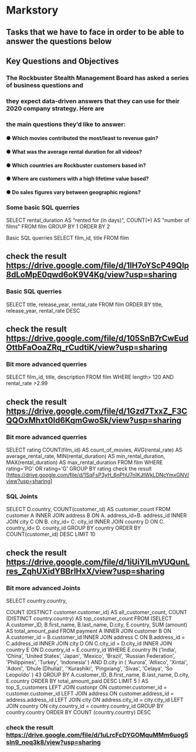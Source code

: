 # Markstory
## Tasks that we have to face in order to be able to answer the questions below
## Key Questions and Objectives

### The Rockbuster Stealth Management Board has asked a series of business questions and
### they expect data-driven answers that they can use for their 2020 company strategy. Here are
### the main questions they’d like to answer:

#### ● Which movies contributed the most/least to revenue gain?
#### ● What was the average rental duration for all videos?
#### ● Which countries are Rockbuster customers based in?
#### ● Where are customers with a high lifetime value based?
#### ● Do sales figures vary between geographic regions?

### Some  basic SQL querries 
SELECT rental_duration AS "rented for (in days)", COUNT(*) AS "number of films"
FROM  film
GROUP BY 1
ORDER BY 2

Basic SQL querries
SELECT film_id,
title
FROM film
 ## check the result https://drive.google.com/file/d/1IH7oYScP49Qlp8dLoMpE0qwd6oK9V4Kg/view?usp=sharing

### Basic SQL querries
SELECT title,
release_year,
rental_rate
FROM film
ORDER BY title,
release_year,
rental_rate DESC
## check the result https://drive.google.com/file/d/105SnB7rCwEudOttbFaOoaZRq_rCudtiK/view?usp=sharing

### Bit more advanced querries
SELECT film_id,
title,
description
FROM film
WHERE length> 120
AND rental_rate >2.99
## check the result https://drive.google.com/file/d/1Gzd7TxxZ_F3CQQOxMhxt0ld6KqmGwoSk/view?usp=sharing

### Bit more advanced querries
SELECT rating
COUNT(film_id) AS count_of_movies,
AVG(rental_rate) AS average_rental_rate,
MIN(rental_duration) AS min_rental_duration,
MAX(rental_duration) AS max_rental_duration
FROM film
WHERE rating='PG' OR rating='G'
GROUP BY rating
check the result [https://drive.google.com/file/d/1SqFsP3yH_6nPhU7nIKJtWkLDNcYmxGNV/view?usp=sharing]

### SQL Joints
SELECT D.country,
COUNT(customer_id) AS customer_count
FROM customer A
INNER JOIN address B ON A. address_id=B. address_id
INNER JOIN city C ON B. city_id= C. city_id
INNER JOIN country D ON C. country_id= D. county_id
GROUP BY country
ORDER BY COUNT(customer_id) DESC
LIMIT 10
## check the result https://drive.google.com/file/d/1iUiYlLmVUQunLres_ZqhUXidYBBrlHxX/view?usp=sharing

### Bit more advanced Joints
SELECT country.country,

COUNT (DISTINCT customer.customer_id) AS all_customer_count,
COUNT (DISTINCT country.country) AS top_costumer_count
FROM
(SELECT
A.customer_ID,
B.first_name,
B.last_name,
D.city,
E.country,
SUM (amount) AS total_amount_paid
FROM payment A
INNER JOIN customer B ON A.customer_id = B.customer_id
INNER JOIN address C ON B.address_id = C.address_id
INNER JOIN city D ON C.city_id = D.city_id
INNER JOIN country E ON D.country_id = E.country_id
WHERE E.country IN
('India',
‘China’,
'United States’,
'Japan',
'Mexico',
'Brazil',
'Russian Federation’,
'Philippines',
'Turkey',
‘Indonesia’
)
AND D.city in
(
‘Aurora’,
'Atlixco',
'Xintai',
'Adoni',
'Dhule (Dhulia)',
‘'Kurashiki',
'Pingxiang',
'Sivas',
'Celaya',
'So Leopoldo'
)
43 GROUP BY
A.customer_ID,
B.first_name,
B.last_name,
D.city,
E.country
ORDER BY total_amount_paid DESC
LIMIT 5 ) AS top_S_customers
LEFT JOIN custonpr ON customer.customer_id = customer.customer_id
LEFT JOIN address ON customer.address_id = address.address_id
LEFT JOIN city ON address.city_id = city.city_id
LEFT JOIN country ON city.country_id = country.country_id
GROUP BY country.country
ORDER BY COUNT (country.country) DESC
### check the result https://drive.google.com/file/d/1uLrcFcDYGOMquMMm6uog5sIn9_noq3k8/view?usp=sharing
